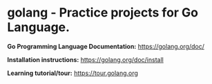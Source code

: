 # golang - Practice projects for Go Language.

**Go Programming Language Documentation:**
https://golang.org/doc/ 

**Installation instructions:**
https://golang.org/doc/install

**Learning tutorial/tour:** 
https://tour.golang.org
